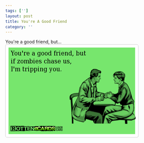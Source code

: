 ```yaml
---
tags: ['']
layout: post
title: You're A Good Friend
category: ''
---
```

You're a good friend, but...
![You're a good friend, but...](/uploads/2013-9-11-youre-a-good-friend-but.jpg)
